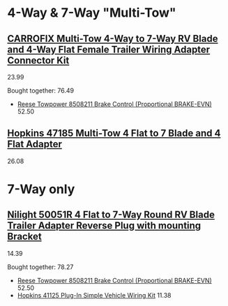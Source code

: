 # 4-Way & 7-Way "Multi-Tow"
## [CARROFIX Multi-Tow 4-Way to 7-Way RV Blade and 4-Way Flat Female Trailer Wiring Adapter Connector Kit](https://www.amazon.com/dp/B08Q7K26Y8)
23.99

Bought together: 76.49
- [Reese Towpower 8508211 Brake Control (Proportional BRAKE-EVN)](https://www.amazon.com/Reese-Towpower-8508211-Proportional-Brake-EVN/dp/B01M59QRWK) 52.50

## [Hopkins 47185 Multi-Tow 4 Flat to 7 Blade and 4 Flat Adapter](https://www.amazon.com/Hopkins-Towing-Solutions-47185-EMW8134058/dp/B0002Q80GS)
26.08


# 7-Way only
## [Nilight 50051R 4 Flat to 7-Way Round RV Blade Trailer Adapter Reverse Plug with mounting Bracket](https://www.amazon.com/dp/B07WCTNDWV)
14.39

Bought together: 78.27
- [Reese Towpower 8508211 Brake Control (Proportional BRAKE-EVN)](https://www.amazon.com/Reese-Towpower-8508211-Proportional-Brake-EVN/dp/B01M59QRWK) 52.50
- [Hopkins 41125 Plug-In Simple Vehicle Wiring Kit](https://www.amazon.com/Hopkins-41125-Simple-Vehicle-Wiring/dp/B0002Q7BZ4) 11.38
